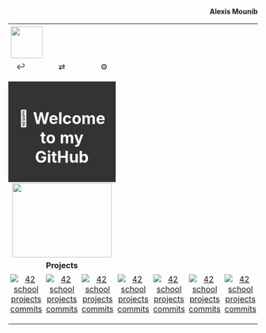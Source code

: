 <!-- Prénom à droite hors de la table -->
<p align="right"><b>Alexis Mounib</b></p>

<!-- Table principale pleine largeur possible -->
<table align="center" width="100%"">

  <!-- Icon en haut à gauche -->
  <tr>
    <td colspan="3" align="left" style="padding:5px;">
      <img src="https://raw.githubusercontent.com/zoyern/badges/main/icon.gif" height="64">
    </td>
  </tr>

  <!-- Ligne des 3 boutons, colonnes égales -->
  <tr>
    <td align="left" width="33%">
      <span style="
        padding: 4px 8px;
        border-radius: 2px;
        width: 60px;
        height: 30px;
        text-align: center;
      ">↩</span>
    </td>
    <td align="center" width="33%">
      <span style="
        padding: 4px 8px;
        border-radius: 2px;
        width: 60px;
        height: 30px;
        text-align: center;
      ">⇄</span>
    </td>
    <td align="right" width="33%">
      <span style="
        padding: 4px 8px;
        border-radius: 2px;
        width: 60px;
        height: 30px;
        text-align: center;
      ">⚙</span>
    </td>
  </tr>

  <!-- Séparateur full width -->
  <tr>
    <td colspan="3">
      <img src="https://raw.githubusercontent.com/zoyern/badges/main/sep.gif" width="100%" height="10">
    </td>
  </tr>

  <!-- Welcome message -->
  <tr>
    <td colspan="3" align="center" bgcolor="#333" style="color: #fff; font-weight: bold; padding: 10px;">
      <h1>👋 Welcome to my GitHub </h1>
    </td>
  </tr>

  <!-- Banner GIF -->
  <tr>
    <td colspan="3">
      <img src="https://raw.githubusercontent.com/zoyern/badges/main/banner.gif" width="100%" height="150px">
    </td>
  </tr>

<!-- Projects -->
<tr>
    <td align="center" colspan="3" width="100%">
      <b>Projects</b>
    </td>
</tr>
  <tr>
    <td align="center" style="padding:4px;">
      <a href="https://github.com/zoyern/42_school_projects">
        <img src="https://raw.githubusercontent.com/zoyern/badges/main/42_school_projects_commits.svg?v=3" alt="42 school projects commits">
      </a>
    </td>
    <td align="center" style="padding:4px;">
      <a href="https://github.com/zoyern/42_school_projects">
        <img src="https://raw.githubusercontent.com/zoyern/badges/main/42_school_projects_commits.svg?v=3" alt="42 school projects commits">
      </a>
    </td>
    <td align="center" style="padding:4px;">
      <a href="https://github.com/zoyern/42_school_projects">
        <img src="https://raw.githubusercontent.com/zoyern/badges/main/42_school_projects_commits.svg?v=3" alt="42 school projects commits">
      </a>
    </td>
    <td align="center" style="padding:4px;">
      <a href="https://github.com/zoyern/42_school_projects">
        <img src="https://raw.githubusercontent.com/zoyern/badges/main/42_school_projects_commits.svg?v=3" alt="42 school projects commits">
      </a>
    </td>
    <td align="center" style="padding:4px;">
      <a href="https://github.com/zoyern/42_school_projects">
        <img src="https://raw.githubusercontent.com/zoyern/badges/main/42_school_projects_commits.svg?v=3" alt="42 school projects commits">
      </a>
    </td>
    <td align="center" style="padding:4px;">
      <a href="https://github.com/zoyern/42_school_projects">
        <img src="https://raw.githubusercontent.com/zoyern/badges/main/42_school_projects_commits.svg?v=3" alt="42 school projects commits">
      </a>
    </td>
    <td align="center" style="padding:4px;">
      <a href="https://github.com/zoyern/42_school_projects">
        <img src="https://raw.githubusercontent.com/zoyern/badges/main/42_school_projects_commits.svg?v=3" alt="42 school projects commits">
      </a>
    </td>
    <td align="center" style="padding:4px;">
      <a href="https://github.com/zoyern/42_school_projects">
        <img src="https://raw.githubusercontent.com/zoyern/badges/main/42_school_projects_commits.svg?v=3" alt="42 school projects commits">
      </a>
    </td>
    <td align="center" style="padding:4px;">
      <a href="https://github.com/zoyern/42_school_projects">
        <img src="https://raw.githubusercontent.com/zoyern/badges/main/42_school_projects_commits.svg?v=3" alt="42 school projects commits">
      </a>
    </td>
    <td align="center" style="padding:4px;">
      <a href="https://github.com/zoyern/42_school_projects">
        <img src="https://raw.githubusercontent.com/zoyern/badges/main/42_school_projects_commits.svg?v=3" alt="42 school projects commits">
      </a>
    </td>
  </tr>

  <tr>
    <td colspan="3">
      <img src="https://raw.githubusercontent.com/zoyern/badges/main/sep.gif" width="100%" height="10">
    </td>
  </tr>


</table>
